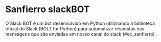 # Sanfierro slackBOT
 O Slack BOT é um bot desenvolvido em Python utiliznando a biblioteca oficial do Slack (BOLT for Python) para automatizar respostas nas mensagens que são enviadas em nosso canal do slack (#ec_sanfierro).

